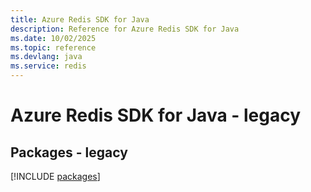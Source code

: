 ```yaml
---
title: Azure Redis SDK for Java
description: Reference for Azure Redis SDK for Java
ms.date: 10/02/2025
ms.topic: reference
ms.devlang: java
ms.service: redis
---
```

# Azure Redis SDK for Java - legacy
## Packages - legacy
[!INCLUDE [packages](redis-index.md)]